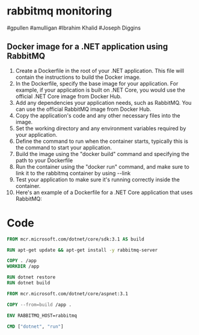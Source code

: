 # rabbitmq monitoring

#gpullen
#amulligan
#Ibrahim Khalid
#Joseph Diggins

## Docker image for a .NET application using RabbitMQ

1. Create a Dockerfile in the root of your .NET application. This file will contain the instructions to build the Docker image.
1. In the Dockerfile, specify the base image for your application. For example, if your application is built on .NET Core, you would use the official .NET Core image from Docker Hub.
1. Add any dependencies your application needs, such as RabbitMQ. You can use the official RabbitMQ image from Docker Hub.
1. Copy the application's code and any other necessary files into the image.
1. Set the working directory and any environment variables required by your application.
1. Define the command to run when the container starts, typically this is the command to start your application.
1. Build the image using the "docker build" command and specifying the path to your Dockerfile
1. Run the container using the "docker run" command, and make sure to link it to the rabbitmq container by using --link <rabbitmq container name>
1. Test your application to make sure it's running correctly inside the container.
1. Here's an example of a Dockerfile for a .NET Core application that uses RabbitMQ:

# Code
```Dockerfile
FROM mcr.microsoft.com/dotnet/core/sdk:3.1 AS build

RUN apt-get update && apt-get install -y rabbitmq-server

COPY . /app
WORKDIR /app

RUN dotnet restore
RUN dotnet build

FROM mcr.microsoft.com/dotnet/core/aspnet:3.1

COPY --from=build /app .

ENV RABBITMQ_HOST=rabbitmq

CMD ["dotnet", "run"]
```


